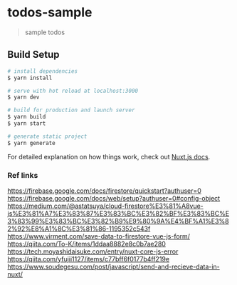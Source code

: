 # todos-sample

> sample todos

## Build Setup

```bash
# install dependencies
$ yarn install

# serve with hot reload at localhost:3000
$ yarn dev

# build for production and launch server
$ yarn build
$ yarn start

# generate static project
$ yarn generate
```

For detailed explanation on how things work, check out [Nuxt.js docs](https://nuxtjs.org).

### Ref links

https://firebase.google.com/docs/firestore/quickstart?authuser=0
https://firebase.google.com/docs/web/setup?authuser=0#config-object
https://medium.com/@astatsuya/cloud-firestore%E3%81%A8vue-js%E3%81%A7%E3%83%87%E3%83%BC%E3%82%BF%E3%83%BC%E3%83%99%E3%83%BC%E3%82%B9%E9%80%9A%E4%BF%A1%E3%82%92%E8%A1%8C%E3%81%86-1195352c543f
https://www.virment.com/save-data-to-firestore-vue-js-form/
https://qiita.com/To-K/items/1ddaa8882e8c0b7ae280
https://tech.moyashidaisuke.com/entry/nuxt-core-js-error
https://qiita.com/yfujii1127/items/c77bff6f0177b4ff219e
https://www.soudegesu.com/post/javascript/send-and-recieve-data-in-nuxt/
